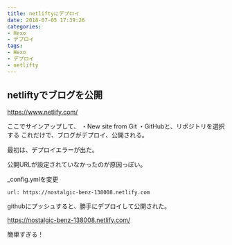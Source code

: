 ```yaml
---
title: netliftyにデプロイ
date: 2018-07-05 17:39:26
categories:
- Hexo
- デプロイ
tags:
- Hexo
- デプロイ
- netlifty
---
```

## netliftyでブログを公開

https://www.netlify.com/

ここでサインアップして、
・New site from Git
・GitHubと、リポジトリを選択する
これだけで、ブログがデプロイ、公開される。

最初は、デプロイエラーが出た。

公開URLが設定されていなかったのが原因っぽい。

_config.ymlを変更
```
url: https://nostalgic-benz-138008.netlify.com
```
githubにプッシュすると、勝手にデプロイして公開された。

https://nostalgic-benz-138008.netlify.com/

簡単すぎる！
